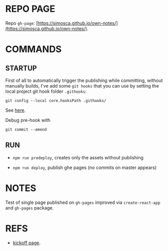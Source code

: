 REPO PAGE
=========

Repo `gh-page`: [https://simosca.github.io/own-notes/](https://simosca.github.io/own-notes/).


COMMANDS
========


STARTUP
-------

First of all to automatically trigger the publishing while committing, without manually builds, 
I've add some `git hooks` that you can use by setting the local project git hook folder `.githooks`:

````
git config --local core.hooksPath .githooks/
````
See [here](https://www.viget.com/articles/two-ways-to-share-git-hooks-with-your-team/).

Debug pre-hook with 

````
git commit --amend
````



RUN
---

- `npm run predeploy`, creates only the assets without publishing

- `npm run deploy`, publish ghe pages (no commits on master appears)





NOTES
=====

Test of single page published on `gh-pages` improved via `create-react-app` and `gh-pages` package.




REFS
=====

- [kickoff page](https://dev.to/yuribenjamin/how-to-deploy-react-app-in-github-pages-2a1f).

